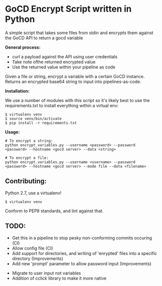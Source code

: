 # GoCD Encrypt Script written in Python

A simple script that takes some files from stdin and encrypts them against the GoCD API to return a gocd variable

**General process:**

+ curl a payload against the API using user credentials
+ Take note ofthe returned encrypted value
+ Use the returned value within your pipeline as code

Given a file or string, encrypt a variable with a certain GoCD instance. Returns an encrypted base64 string to input into pipelines-as-code.

**Installation:**

We use a number of modules with this script so it's likely best to use the requirements.txt to install everything within a virtual env:

```
$ virtualenv venv
$ source venv/bin/activate
$ pip install -r requirements.txt
```

**Usage:**

```
# To encrypt a string:
python encrypt_variables.py --username <password> --password <password> --hostname <gocd server> --data <string>

# To encrypt a file:
python encrypt_variables.py --username <username> --password <password> --hostname <gocd server> --mode file --data <filename>
```

## Contributing:

Python 2.7, use a virtualenv!

```
$ virtualenv venv
```

Conform to PEP8 standards, and lint against that.

## TODO:
* Get this in a pipeline to stop pesky non-conforming commits occuring (CI)
* Allow config file (CI)
* Add support for directories, and writing of 'enrypted' files into a specific directory (Improvements)
* Add new 'prompt' parameter to allow password input (Improvements)
+ Migrate to user input not variables
+ Addition of cclick library to make it more native

